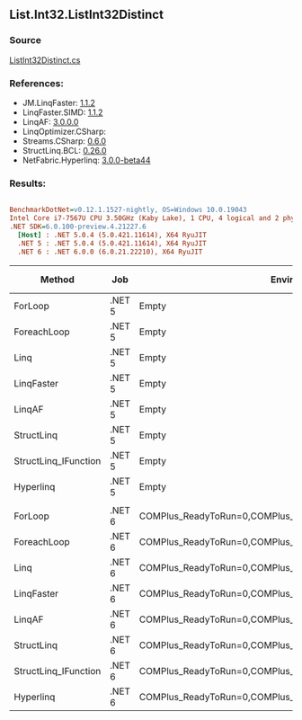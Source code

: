 ﻿## List.Int32.ListInt32Distinct

### Source
[ListInt32Distinct.cs](../LinqBenchmarks/List/Int32/ListInt32Distinct.cs)

### References:
- JM.LinqFaster: [1.1.2](https://www.nuget.org/packages/JM.LinqFaster/1.1.2)
- LinqFaster.SIMD: [1.1.2](https://www.nuget.org/packages/LinqFaster.SIMD/1.0.3)
- LinqAF: [3.0.0.0](https://www.nuget.org/packages/LinqAF/3.0.0.0)
- LinqOptimizer.CSharp: [](https://www.nuget.org/packages/LinqOptimizer.CSharp/)
- Streams.CSharp: [0.6.0](https://www.nuget.org/packages/Streams.CSharp/0.6.0)
- StructLinq.BCL: [0.26.0](https://www.nuget.org/packages/StructLinq/0.26.0)
- NetFabric.Hyperlinq: [3.0.0-beta44](https://www.nuget.org/packages/NetFabric.Hyperlinq/3.0.0-beta44)

### Results:
``` ini

BenchmarkDotNet=v0.12.1.1527-nightly, OS=Windows 10.0.19043
Intel Core i7-7567U CPU 3.50GHz (Kaby Lake), 1 CPU, 4 logical and 2 physical cores
.NET SDK=6.0.100-preview.4.21227.6
  [Host] : .NET 5.0.4 (5.0.421.11614), X64 RyuJIT
  .NET 5 : .NET 5.0.4 (5.0.421.11614), X64 RyuJIT
  .NET 6 : .NET 6.0.0 (6.0.21.22210), X64 RyuJIT


```
|               Method |    Job |                                                   EnvironmentVariables |  Runtime | Duplicates | Count |       Mean |     Error |    StdDev | Ratio | RatioSD |  Gen 0 | Gen 1 | Gen 2 | Allocated |
|--------------------- |------- |----------------------------------------------------------------------- |--------- |----------- |------ |-----------:|----------:|----------:|------:|--------:|-------:|------:|------:|----------:|
|              ForLoop | .NET 5 |                                                                  Empty | .NET 5.0 |          4 |   100 | 3,326.7 ns |  16.79 ns |  14.88 ns |  1.00 |    0.00 | 2.8687 |     - |     - |   6,008 B |
|          ForeachLoop | .NET 5 |                                                                  Empty | .NET 5.0 |          4 |   100 | 4,439.1 ns |  84.88 ns | 144.13 ns |  1.29 |    0.05 | 2.8687 |     - |     - |   6,008 B |
|                 Linq | .NET 5 |                                                                  Empty | .NET 5.0 |          4 |   100 | 7,784.4 ns |  34.68 ns |  32.44 ns |  2.34 |    0.01 | 2.0599 |     - |     - |   4,320 B |
|           LinqFaster | .NET 5 |                                                                  Empty | .NET 5.0 |          4 |   100 |   754.8 ns |   2.69 ns |   2.39 ns |  0.23 |    0.00 |      - |     - |     - |         - |
|               LinqAF | .NET 5 |                                                                  Empty | .NET 5.0 |          4 |   100 | 9,945.5 ns | 197.10 ns | 339.99 ns |  2.90 |    0.13 | 5.9204 |     - |     - |  12,400 B |
|           StructLinq | .NET 5 |                                                                  Empty | .NET 5.0 |          4 |   100 | 3,667.2 ns |  13.33 ns |  12.47 ns |  1.10 |    0.01 | 0.0153 |     - |     - |      32 B |
| StructLinq_IFunction | .NET 5 |                                                                  Empty | .NET 5.0 |          4 |   100 | 3,560.5 ns |  22.14 ns |  19.63 ns |  1.07 |    0.01 |      - |     - |     - |         - |
|            Hyperlinq | .NET 5 |                                                                  Empty | .NET 5.0 |          4 |   100 | 3,712.8 ns |  14.97 ns |  13.27 ns |  1.12 |    0.01 |      - |     - |     - |         - |
|                      |        |                                                                        |          |            |       |            |           |           |       |         |        |       |       |           |
|              ForLoop | .NET 6 | COMPlus_ReadyToRun=0,COMPlus_TC_QuickJitForLoops=1,COMPlus_TieredPGO=1 | .NET 6.0 |          4 |   100 | 3,510.1 ns |  16.04 ns |  15.75 ns |  1.00 |    0.00 | 2.8610 |     - |     - |   6,000 B |
|          ForeachLoop | .NET 6 | COMPlus_ReadyToRun=0,COMPlus_TC_QuickJitForLoops=1,COMPlus_TieredPGO=1 | .NET 6.0 |          4 |   100 | 3,784.2 ns |  11.03 ns |   9.21 ns |  1.08 |    0.01 | 2.8648 |     - |     - |   6,000 B |
|                 Linq | .NET 6 | COMPlus_ReadyToRun=0,COMPlus_TC_QuickJitForLoops=1,COMPlus_TieredPGO=1 | .NET 6.0 |          4 |   100 | 6,162.7 ns |  24.36 ns |  20.34 ns |  1.76 |    0.01 | 2.8610 |     - |     - |   6,000 B |
|           LinqFaster | .NET 6 | COMPlus_ReadyToRun=0,COMPlus_TC_QuickJitForLoops=1,COMPlus_TieredPGO=1 | .NET 6.0 |          4 |   100 |   584.0 ns |   2.14 ns |   1.89 ns |  0.17 |    0.00 |      - |     - |     - |         - |
|               LinqAF | .NET 6 | COMPlus_ReadyToRun=0,COMPlus_TC_QuickJitForLoops=1,COMPlus_TieredPGO=1 | .NET 6.0 |          4 |   100 | 9,496.5 ns |  66.09 ns |  55.19 ns |  2.71 |    0.01 | 5.9204 |     - |     - |  12,400 B |
|           StructLinq | .NET 6 | COMPlus_ReadyToRun=0,COMPlus_TC_QuickJitForLoops=1,COMPlus_TieredPGO=1 | .NET 6.0 |          4 |   100 | 3,446.3 ns |  14.54 ns |  12.89 ns |  0.98 |    0.01 | 0.0153 |     - |     - |      32 B |
| StructLinq_IFunction | .NET 6 | COMPlus_ReadyToRun=0,COMPlus_TC_QuickJitForLoops=1,COMPlus_TieredPGO=1 | .NET 6.0 |          4 |   100 | 3,361.8 ns |  22.64 ns |  18.90 ns |  0.96 |    0.01 |      - |     - |     - |         - |
|            Hyperlinq | .NET 6 | COMPlus_ReadyToRun=0,COMPlus_TC_QuickJitForLoops=1,COMPlus_TieredPGO=1 | .NET 6.0 |          4 |   100 | 3,533.5 ns |  12.14 ns |  10.76 ns |  1.01 |    0.01 |      - |     - |     - |         - |

